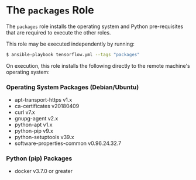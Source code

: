 # The `packages` Role

The `packages` role installs the operating system and Python pre-requisites that are required to execute the other roles.

This role may be executed independently by running:

```bash
$ ansible-playbook tensorflow.yml --tags "packages"
```

On execution, this role installs the following directly to the remote machine's operating system:

### Operating System Packages (Debian/Ubuntu)

- apt-transport-https v1.x
- ca-certificates v20180409
- curl v7.x
- gnupg-agent v2.x
- python-apt v1.x
- python-pip v9.x
- python-setuptools v39.x
- software-properties-common v0.96.24.32.7

### Python (pip) Packages

- docker v3.7.0 or greater
